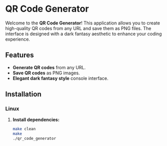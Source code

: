 # QR Code Generator

Welcome to the **QR Code Generator**! This application allows you to create high-quality QR codes from any URL and save them as PNG files. The interface is designed with a dark fantasy aesthetic to enhance your coding experience.

## Features

- **Generate QR codes** from any URL.
- **Save QR codes** as PNG images.
- **Elegant dark fantasy style** console interface.

## Installation

### Linux

1. **Install dependencies:**
   ```bash
   make clean
   make
   ./qr_code_generator 
